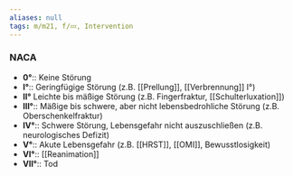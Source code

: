 ```yaml
---
aliases: null
tags: m/m21, f/💤, Intervention
---
```

### NACA
- **0°**:: Keine Störung
- **I°**:: Geringfügige Störung (z.B. [[Prellung]], [[Verbrennung]] I°)
- **II°** Leichte bis mäßige Störung (z.B. Fingerfraktur, [[Schulterluxation]])
- **III°**:: Mäßige bis schwere, aber nicht lebensbedrohliche Störung (z.B. Oberschenkelfraktur)
- **IV°**:: Schwere Störung, Lebensgefahr nicht auszuschließen (z.B. neurologisches Defizit)
- **V°**:: Akute Lebensgefahr (z.B. [[HRST]], [[OMI]], Bewusstlosigkeit)
- **VI°**:: [[Reanimation]]
- **VII°**:: Tod